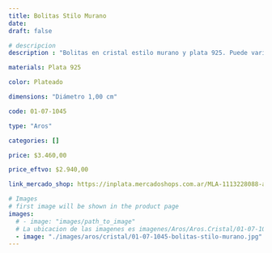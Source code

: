 ```yaml
---
title: Bolitas Stilo Murano
date: 
draft: false

# descripcion
description : "Bolitas en cristal estilo murano y plata 925. Puede variar ligéramente el color con respecto a la foto."

materials: Plata 925

color: Plateado

dimensions: "Diámetro 1,00 cm"

code: 01-07-1045

type: "Aros"

categories: []

price: $3.460,00

price_eftvo: $2.940,00

link_mercado_shop: https://inplata.mercadoshops.com.ar/MLA-1113228088-aros-plata-925-bolitas-stilo-murano-_JM

# Images
# first image will be shown in the product page
images:
  # - image: "images/path_to_image"
  # La ubicacion de las imagenes es imagenes/Aros/Aros.Cristal/01-07-1045-bolitas-stilo-murano
  - image: "./images/aros/cristal/01-07-1045-bolitas-stilo-murano.jpg"
---
```

